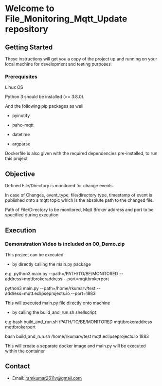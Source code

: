 # Welcome to File_Monitoring_Mqtt_Update repository

## Getting Started

These instructions will get you a copy of the project up and running on your 
local machine for development and testing purposes.

### Prerequisites

Linux OS

Python 3 should be installed (>= 3.8.0). 

And the following pip packages as well

* pyinotify

* paho-mqtt

* datetime

* argparse

Dockerfile is also given with the required dependencies pre-installed, to run this project


## Objective

Defined File/Directory is monitored for change events. 

In case of Changes, event_type, file/directory type, timestamp of event is published
onto a mqtt topic which is the absolute path to the changed file.

Path of File/Directory to be monitored, Mqtt Broker address and port to be 
specified during execution


## Execution

### Demonstration Video is included on 00_Demo.zip

This project can be executed

* by directly calling the main.py package 
 
e.g. python3 main.py --path=/PATH/TO/BE/MONITORED --address=mqttbrokeraddress --port=mqttbrokerport

 python3 main.py --path=/home/rkumarv/test --address=mqtt.eclipseprojects.io --port=1883

This will executed main.py file directly onto machine 

* by calling the build_and_run.sh shellscript

e.g.bash build_and_run.sh /PATH/TO/BE/MONITORED mqttbrokeraddress mqttbrokerport

bash build_and_run.sh /home/rkumarv/test mqtt.eclipseprojects.io 1883

This will create a separate docker image and main.py will be executed within the container

## Contact

* Email: ramkumar2611v@gmail.com
